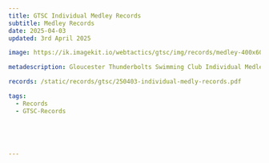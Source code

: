 ```yaml
---
title: GTSC Individual Medley Records
subtitle: Medley Records
date: 2025-04-03
updated: 3rd April 2025

image: https://ik.imagekit.io/webtactics/gtsc/img/records/medley-400x600.jpg

metadescription: Gloucester Thunderbolts Swimming Club Individual Medley Records

records: /static/records/gtsc/250403-individual-medly-records.pdf

tags:
  - Records
  - GTSC-Records





---
```






